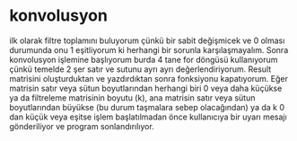 # konvolusyon
ilk olarak  filtre toplamını buluyorum çünkü bir sabit değişmicek ve 0 olması durumunda onu 1 eşitliyorum ki herhangi bir sorunla karşılaşmayalım.
Sonra konvolusyon işlemine başlıyorum burda 4 tane for döngüsü kullanıyorum çünkü temelde 2 şer satır ve sutunu ayrı ayrı değerlendiriyorum.
Result matrisini oluşturduktan ve yazdırdıktan sonra fonksiyonu kapatıyorum.
Eğer matrisin satır veya sütun boyutlarından herhangi biri 0 veya daha küçükse ya da filtreleme matrisinin boyutu (k), ana matrisin satır veya sütun boyutlarından büyükse  (bu durum taşmalara sebep olacağından)  ya da k 0 dan küçük veya eşitse işlem başlatılmadan önce kullanıcıya bir uyarı mesajı gönderiliyor ve program sonlandırılıyor.
